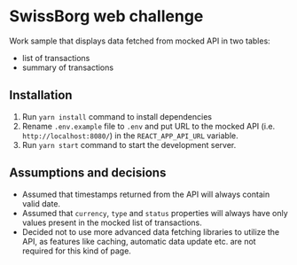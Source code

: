 # SwissBorg web challenge

Work sample that displays data fetched from mocked API in two tables:
- list of transactions 
- summary of transactions

## Installation

1. Run `yarn install` command to install dependencies
2. Rename `.env.example` file to `.env` and put URL to the mocked API (i.e. `http://localhost:8080/`) in the `REACT_APP_API_URL` variable.
3. Run `yarn start` command to start the development server.

## Assumptions and decisions

- Assumed that timestamps returned from the API will always contain valid date.
- Assumed that `currency`, `type` and `status` properties will always have only values present in the mocked list of transactions.
- Decided not to use more advanced data fetching libraries to utilize the API, as features like caching, automatic data update etc. are not required for this kind of page.
